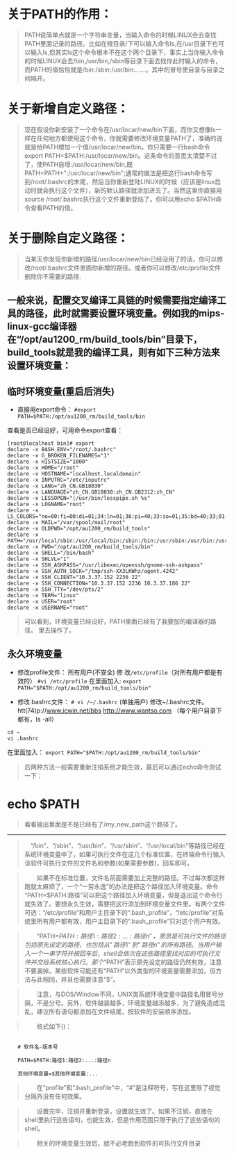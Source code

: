 # 关于PATH的作用：
> PATH说简单点就是一个字符串变量，当输入命令的时候LINUX会去查找PATH里面记录的路径。比如在根目录/下可以输入命令ls,在/usr目录下也可以输入ls,但其实ls这个命令根本不在这个两个目录下，事实上当你输入命令的时候LINUX会去/bin,/usr/bin,/sbin等目录下面去找你此时输入的命令，而PATH的值恰恰就是/bin:/sbin:/usr/bin:……。其中的冒号使目录与目录之间隔开。


# 关于新增自定义路径：
> 现在假设你新安装了一个命令在/usr/locar/new/bin下面，而你又想像ls一样在任何地方都使用这个命令，你就需要修改环境变量PATH了，准确的说就是给PATH增加一个值/usr/locar/new/bin。你只需要一行bash命令export PATH=$PATH:/usr/locar/new/bin。这条命令的意思太清楚不过了，使PATH自增:/usr/locar/new/bin,既PATH=PATH+":/usr/locar/new/bin";通常的做法是把这行bash命令写到/root/.bashrc的末尾，然后当你重新登陆LINUX的时候（应该是linux启动时就会执行这个文件），新的默认路径就添加进去了。当然这里你直接用source /root/.bashrc执行这个文件重新登陆了。你可以用echo $PATH命令查看PATH的值。


# 关于删除自定义路径：
> 当某天你发现你新增的路径/usr/locar/new/bin已经没用了的话，你可以修改/root/.bashrc文件里面你新增的路径。或者你可以修改/etc/profile文件删除你不需要的路径.

一般来说，配置交叉编译工具链的时候需要指定编译工具的路径，此时就需要设置环境变量。例如我的mips-linux-gcc编译器在“/opt/au1200_rm/build_tools/bin”目录下，build_tools就是我的编译工具，则有如下三种方法来设置环境变量：
--------------------------------------------
临时环境变量(重启后消失)
-----------------------------------------------------
* 直接用export命令：
`#export PATH=$PATH:/opt/au1200_rm/build_tools/bin ` 

查看是否已经设好，可用命令export查看：
```
[root@localhost bin]# export
declare -x BASH_ENV="/root/.bashrc"
declare -x G_BROKEN_FILENAMES="1"
declare -x HISTSIZE="1000"
declare -x HOME="/root"
declare -x HOSTNAME="localhost.localdomain"
declare -x INPUTRC="/etc/inputrc"
declare -x LANG="zh_CN.GB18030"
declare -x LANGUAGE="zh_CN.GB18030:zh_CN.GB2312:zh_CN"
declare -x LESSOPEN="|/usr/bin/lesspipe.sh %s"
declare -x LOGNAME="root"
declare -x LS_COLORS="no=00:fi=00:di=01;34:ln=01;36:pi=40;33:so=01;35:bd=40;33;01:cd=40;33;01:or=01;05;37;41:mi=01;05;37;41:ex=01;32:*.cmd=01;32:*.exe=01;32:*.com=01;32:*.btm=01;32:*.bat=01;32:*.sh=01;32:*.csh=01;32:*.tar=01;31:*.tgz=01;31:*.arj=01;31:*.taz=01;31:*.lzh=01;31:*.zip=01;31:*.z=01;31:*.Z=01;31:*.gz=01;31:*.bz2=01;31:*.bz=01;31:*.tz=01;31:*.rpm=01;31:*.cpio=01;31:*.jpg=01;35:*.gif=01;35:*.bmp=01;35:*.xbm=01;35:*.xpm=01;35:*.png=01;35:*.tif=01;35:"
declare -x MAIL="/var/spool/mail/root"
declare -x OLDPWD="/opt/au1200_rm/build_tools"
declare -x PATH="/usr/local/sbin:/usr/local/bin:/sbin:/bin:/usr/sbin:/usr/bin:/usr/X11R6/bin:/root/bin:/opt/au1200_rm/build_tools/bin"
declare -x PWD="/opt/au1200_rm/build_tools/bin"
declare -x SHELL="/bin/bash"
declare -x SHLVL="1"
declare -x SSH_ASKPASS="/usr/libexec/openssh/gnome-ssh-askpass"
declare -x SSH_AUTH_SOCK="/tmp/ssh-XX3LKWhz/agent.4242"
declare -x SSH_CLIENT="10.3.37.152 2236 22"
declare -x SSH_CONNECTION="10.3.37.152 2236 10.3.37.186 22"
declare -x SSH_TTY="/dev/pts/2"
declare -x TERM="linux"
declare -x USER="root"
declare -x USERNAME="root"

```
> 可以看到，环境变量已经设好，PATH里面已经有了我要加的编译器的路径。
里去操作了。

永久环境变量
--------------------------------------------------------
* 修改profile文件：
 所有用户(不安全)
 修 改`/etc/profile`（对所有用户都是有效的）
`#vi /etc/profile`
在里面加入:
`export PATH="$PATH:/opt/au1200_rm/build_tools/bin"`

* 修改.bashrc文件：
`# vi /~/.bashrc`
 (单独用户)
 修改~/.bashrc文件。 htt(74)p://www.icwin.net/bbs http://www.wantso.com （每个用户目录下都有，ls -all）
 ```
 cd ~
 vi .bashrc
 ```
在里面加入：
`export PATH="$PATH:/opt/au1200_rm/build_tools/bin"`

> 后两种方法一般需要重新注销系统才能生效，最后可以通过echo命令测试一下：
# echo $PATH
> 看看输出里面是不是已经有了/my_new_path这个路径了。

-----------------------------------------------------------------------------------------------------------------------

> 　“/bin”、“/sbin”、“/usr/bin”、“/usr/sbin”、“/usr/local/bin”等路径已经在系统环境变量中了，如果可执行文件在这几个标准位置，在终端命令行输入该软件可执行文件的文件名和参数(如果需要参数)，回车即可。

>　　如果不在标准位置，文件名前面需要加上完整的路径。不过每次都这样跑就太麻烦了，一个“一劳永逸”的办法是把这个路径加入环境变量。命令 “PATH=$PATH:路径”可以把这个路径加入环境变量，但是退出这个命令行就失效了。要想永久生效，需要把这行添加到环境变量文件里。有两个文件可选：“/etc/profile”和用户主目录下的“.bash_profile”，“/etc/profile”对系统里所有用户都有效，用户主目录下的“.bash_profile”只对这个用户有效。

>　　“PATH=$PATH:路径1:路径2:...:路径n”，意思是可执行文件的路径包括原先设定的路径，也包括从“路径1”到“路径n”的所有路径。当用户输入一个一串字符并按回车后，shell会依次在这些路径里找对应的可执行文件并交给系统核心执行。那个“$PATH”表示原先设定的路径仍然有效，注意不要漏掉。某些软件可能还有“PATH”以外类型的环境变量需要添加，但方法与此相同，并且也需要注意“$”。

>　　注意，与DOS/Window不同，UNIX类系统环境变量中路径名用冒号分隔，不是分号。另外，软件越装越多，环境变量越添越多，为了避免造成混乱，建议所有语句都添加在文件结尾，按软件的安装顺序添加。

>　　格式如下()：
```

　　# 软件名-版本号

　　PATH=$PATH:路径1:路径2:...:路径n

　　其他环境变量=$其他环境变量:...

```
>　　在“profile”和“.bash_profile”中，“#”是注释符号，写在这里除了视觉分隔外没有任何效果。

>　　设置完毕，注销并重新登录，设置就生效了。如果不注销，直接在shell里执行这些语句，也能生效，但是作用范围只限于执行了这些语句的shell。

>　　相关的环境变量生效后，就不必老跑到软件的可执行文件目录
